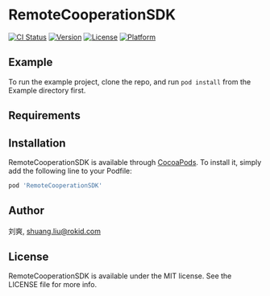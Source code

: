 # RemoteCooperationSDK

[![CI Status](https://img.shields.io/travis/刘爽/RemoteCooperationSDK.svg?style=flat)](https://travis-ci.org/刘爽/RemoteCooperationSDK)
[![Version](https://img.shields.io/cocoapods/v/RemoteCooperationSDK.svg?style=flat)](https://cocoapods.org/pods/RemoteCooperationSDK)
[![License](https://img.shields.io/cocoapods/l/RemoteCooperationSDK.svg?style=flat)](https://cocoapods.org/pods/RemoteCooperationSDK)
[![Platform](https://img.shields.io/cocoapods/p/RemoteCooperationSDK.svg?style=flat)](https://cocoapods.org/pods/RemoteCooperationSDK)

## Example

To run the example project, clone the repo, and run `pod install` from the Example directory first.

## Requirements

## Installation

RemoteCooperationSDK is available through [CocoaPods](https://cocoapods.org). To install
it, simply add the following line to your Podfile:

```ruby
pod 'RemoteCooperationSDK'
```

## Author

刘爽, shuang.liu@rokid.com

## License

RemoteCooperationSDK is available under the MIT license. See the LICENSE file for more info.
